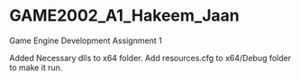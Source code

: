# GAME2002_A1_Hakeem_Jaan
Game Engine Development Assignment 1


Added Necessary dlls to x64 folder. Add resources.cfg to x64/Debug folder to make it run.
